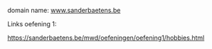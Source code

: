 domain name: www.sanderbaetens.be

Links oefening 1:
  
  https://sanderbaetens.be/mwd/oefeningen/oefening1/hobbies.html
